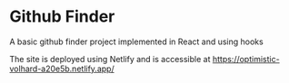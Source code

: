 # Github Finder

A basic github finder project implemented in React and using hooks

The site is deployed using Netlify and is accessible at https://optimistic-volhard-a20e5b.netlify.app/
